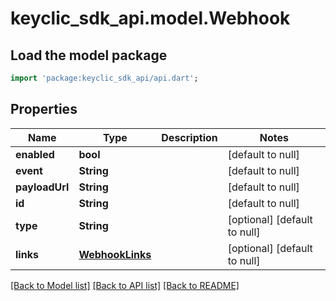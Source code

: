 # keyclic_sdk_api.model.Webhook

## Load the model package
```dart
import 'package:keyclic_sdk_api/api.dart';
```

## Properties
Name | Type | Description | Notes
------------ | ------------- | ------------- | -------------
**enabled** | **bool** |  | [default to null]
**event** | **String** |  | [default to null]
**payloadUrl** | **String** |  | [default to null]
**id** | **String** |  | [default to null]
**type** | **String** |  | [optional] [default to null]
**links** | [**WebhookLinks**](WebhookLinks.md) |  | [optional] [default to null]

[[Back to Model list]](../README.md#documentation-for-models) [[Back to API list]](../README.md#documentation-for-api-endpoints) [[Back to README]](../README.md)


